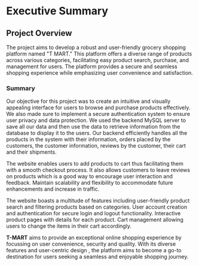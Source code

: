 # Executive Summary

## Project Overview
The project aims to develop a robust and user-friendly grocery shopping platform named "T MART." This platform offers a diverse range of products across various categories, facilitating easy product search, purchase, and management for users. The platform provides a secure and seamless shopping experience while emphasizing user convenience and satisfaction.

### Summary

Our objective for this project was to create an intuitive and visually appealing interface for users to browse and  purchase 
products effectively. We also made sure to implement a secure authentication system to ensure user privacy and data protection.
We used the backend MySQL server to save all our data and then use the data to retrieve information from the database to display it to the users. Our backend efficiently handles all the products in the system with their information, orders placed by the customers, the customer information, reviews by the customer, their cart and their shipments. 

The website enables users to add products to cart thus facilitating them with a smooth checkout process. It also allows customers to leave reviews on products which is a good way to encourage user interaction and feedback. Maintain scalability and flexibility to accommodate future enhancements and increase in traffic.

The website boasts a multitude of features including user-friendly product search and filtering products based on categories. User account creation and authentication for secure login and logout functionality. Interactive product pages with details for each product. Cart management allowing users to change the items in their cart accordingly.

**T-MART** aims to provide an exceptional online shopping experience by focussing on user convenience, security and quality. With its diverse features and user-centric design , the platform aims  to become a go-to destination for users seeking a seamless and enjoyable shopping journey.